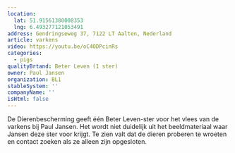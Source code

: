 ```yaml
---
location:
  lat: 51.91561380008353
  lng: 6.493277121053491
address: Gendringseweg 37, 7122 LT Aalten, Nederland
article: varkens
video: https://youtu.be/oC4ODPcinRs
categories:
  - pigs
qualityBrtand: Beter Leven (1 ster)
owner: Paul Jansen
organization: BL1
stableSystem: ''
companyName: ''
isHtml: false
---
```

De Dierenbescherming geeft één Beter Leven-ster voor het vlees van de varkens bij Paul Jansen. Het wordt niet duidelijk uit het beeldmateriaal waar Jansen deze ster voor krijgt. Te zien valt dat de dieren proberen te wroeten en contact zoeken als ze alleen zijn opgesloten.
